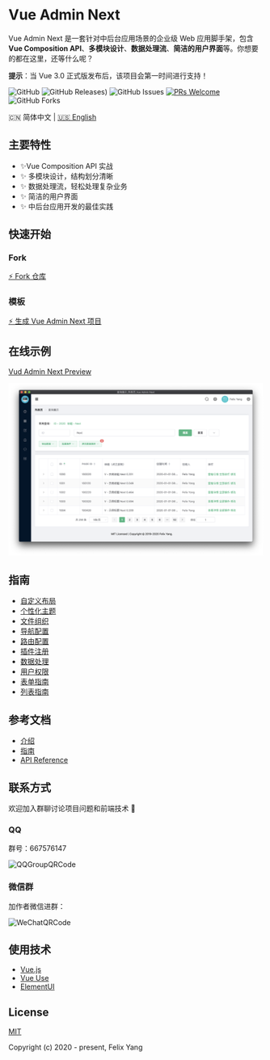 # Vue Admin Next

Vue Admin Next 是一套针对中后台应用场景的企业级 Web 应用脚手架，包含 **Vue Composition API**、**多模块设计**、**数据处理流**、**简洁的用户界面**等。你想要的都在这里，还等什么呢？

**提示**：当 Vue 3.0 正式版发布后，该项目会第一时间进行支持！

![GitHub](https://img.shields.io/github/license/openfext/vue-admin-next?style=flat-square)
![GitHub Releases)](https://img.shields.io/github/v/release/openfext/vue-admin-next?include_prereleases&style=flat-square)
![GitHub Issues](https://img.shields.io/github/issues/openfext/vue-admin-next?style=flat-square)
[![PRs Welcome](https://img.shields.io/badge/PRs-welcome-brightgreen.svg?style=flat-square)](https://github.com/openfext/vue-admin-next)
![GitHub Forks](https://img.shields.io/github/forks/openfext/vue-admin-next?style=flat-square)

:cn: 简体中文 | [:us: English](README.md)

## 主要特性

- ✨Vue Composition API 实战
- ✨ 多模块设计，结构划分清晰
- ✨ 数据处理流，轻松处理复杂业务
- ✨ 简洁的用户界面
- ✨ 中后台应用开发的最佳实践

## 快速开始

### Fork

[⚡ Fork 仓库](https://github.com/openfext/vue-admin-next/fork)

### 模板

[⚡ 生成 Vue Admin Next 项目](https://github.com/openfext/vue-admin-next/generate)

## 在线示例

[Vud Admin Next Preview](https://openfext.github.io/vue-admin-next/#/table/basic/query)

![Screen Capture](.github/preview.png)

## 指南

- [自定义布局](https://openfext.github.io/docs/vue-admin-next/guide/layout.html)
- [个性化主题](https://openfext.github.io/docs/vue-admin-next/guide/theme.html)
- [文件组织](https://openfext.github.io/docs/vue-admin-next/guide/module-files.html)
- [导航配置](https://openfext.github.io/docs/vue-admin-next/guide/navigation.html)
- [路由配置](https://openfext.github.io/docs/vue-admin-next/guide/router.html)
- [插件注册](https://openfext.github.io/docs/vue-admin-next/guide/plugin.html)
- [数据处理](https://openfext.github.io/docs/vue-admin-next/guide/dataflow.html)
- [用户权限](https://openfext.github.io/docs/vue-admin-next/guide/user.html)
- [表单指南](https://openfext.github.io/docs/vue-admin-next/guide/form.html)
- [列表指南](https://openfext.github.io/docs/vue-admin-next/guide/table.html)

## 参考文档

- [介绍](https://openfext.github.io/docs/vue-admin-next/intro.html)
- [指南](https://openfext.github.io/docs/vue-admin-next/guide/start.html)
- [API Reference](https://openfext.github.io/docs/vue-admin-next/api/component.html)

## 联系方式

欢迎加入群聊讨论项目问题和前端技术 💬

### QQ

群号：667576147

![QQGroupQRCode](https://user-images.githubusercontent.com/2902215/84306575-3e785280-ab8e-11ea-8c53-af8620b5cc69.JPG)

### 微信群

加作者微信进群：

![WeChatQRCode](https://user-images.githubusercontent.com/2902215/84306570-3c15f880-ab8e-11ea-9041-8ea4ccbaa772.JPG)

## 使用技术

- [Vue.js](https://github.com/vuejs/vue)
- [Vue Use](https://github.com/openfext/vue-use)
- [ElementUI](https://github.com/ElemeFE/element)

## License

[MIT](http://opensource.org/licenses/MIT)

Copyright (c) 2020 - present, Felix Yang
